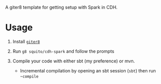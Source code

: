 A giter8 template for getting setup with Spark in CDH.

Usage
====

1. Install [`giter8`](https://github.com/n8han/giter8)

2. Run `g8 squito/cdh-spark` and follow the prompts

3. Compile your code with either sbt (my preference) or mvn.
    * Incremental compilation by opening an sbt session (`sbt`) then run `~compile`

